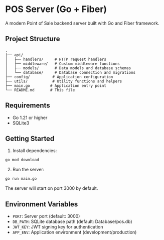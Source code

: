# POS Server (Go + Fiber)

A modern Point of Sale backend server built with Go and Fiber framework.

## Project Structure
```
.
├── api/
│   ├── handlers/     # HTTP request handlers
│   ├── middleware/   # Custom middleware functions
│   ├── models/       # Data models and database schemas
│   └── database/     # Database connection and migrations
├── config/          # Application configuration
├── utils/           # Utility functions and helpers
├── main.go         # Application entry point
└── README.md       # This file
```

## Requirements
- Go 1.21 or higher
- SQLite3

## Getting Started

1. Install dependencies:
```bash
go mod download
```

2. Run the server:
```bash
go run main.go
```

The server will start on port 3000 by default.

## Environment Variables
- `PORT`: Server port (default: 3000)
- `DB_PATH`: SQLite database path (default: Database/pos.db)
- `JWT_KEY`: JWT signing key for authentication
- `APP_ENV`: Application environment (development/production)
